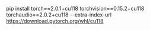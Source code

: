 pip install torch==2.0.1+cu118
torchvision==0.15.2+cu118
torchaudio==2.0.2+cu118 --extra-index-url https://download.pytorch.org/whl/cu118